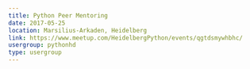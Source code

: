 ```yaml
---
title: Python Peer Mentoring
date: 2017-05-25
location: Marsilius-Arkaden, Heidelberg
link: https://www.meetup.com/HeidelbergPython/events/qgtdsmywhbhc/
usergroup: pythonhd
type: usergroup
---
```


